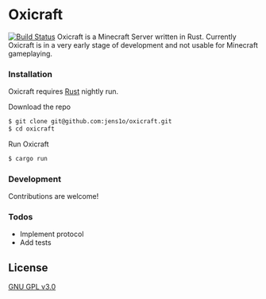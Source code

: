 # Oxicraft

[![Build Status](https://travis-ci.org/jens1o/oxicraft.svg?branch=master)](https://travis-ci.org/jens1o/oxicraft)
Oxicraft is a Minecraft Server written in Rust. Currently Oxicraft is in a very early stage of development and not usable
for Minecraft gameplaying.
### Installation

Oxicraft requires [Rust](https://www.rust-lang.org/) nightly run.

Download the repo

```sh
$ git clone git@github.com:jens1o/oxicraft.git
$ cd oxicraft
```
Run Oxicraft
```sh
$ cargo run
```

### Development
Contributions are welcome!
### Todos

 - Implement protocol
 - Add tests

License
----

[GNU GPL v3.0](/LICENSE.md)

